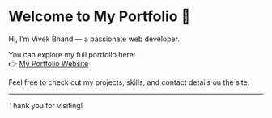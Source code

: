 # Welcome to My Portfolio 👋

Hi, I’m Vivek Bhand — a passionate web developer.

You can explore my full portfolio here:  
👉 [My Portfolio Website](https://my-portfolio-nine-nu-10.vercel.app/)

Feel free to check out my projects, skills, and contact details on the site.

---

Thank you for visiting!
